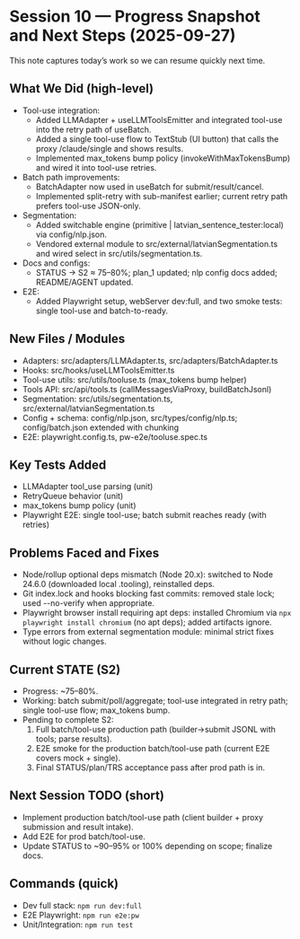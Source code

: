 # Session 10 — Progress Snapshot and Next Steps (2025-09-27)

This note captures today’s work so we can resume quickly next time.

## What We Did (high-level)
- Tool-use integration:
  - Added LLMAdapter + useLLMToolsEmitter and integrated tool-use into the retry path of useBatch.
  - Added a single tool-use flow to TextStub (UI button) that calls the proxy /claude/single and shows results.
  - Implemented max_tokens bump policy (invokeWithMaxTokensBump) and wired it into tool-use retries.
- Batch path improvements:
  - BatchAdapter now used in useBatch for submit/result/cancel.
  - Implemented split-retry with sub-manifest earlier; current retry path prefers tool-use JSON-only.
- Segmentation:
  - Added switchable engine (primitive | latvian_sentence_tester:local) via config/nlp.json.
  - Vendored external module to src/external/latvianSegmentation.ts and wired select in src/utils/segmentation.ts.
- Docs and configs:
  - STATUS → S2 ≈ 75–80%; plan_1 updated; nlp config docs added; README/AGENT updated.
- E2E:
  - Added Playwright setup, webServer dev:full, and two smoke tests: single tool-use and batch-to-ready.

## New Files / Modules
- Adapters: src/adapters/LLMAdapter.ts, src/adapters/BatchAdapter.ts
- Hooks: src/hooks/useLLMToolsEmitter.ts
- Tool-use utils: src/utils/tooluse.ts (max_tokens bump helper)
- Tools API: src/api/tools.ts (callMessagesViaProxy, buildBatchJsonl)
- Segmentation: src/utils/segmentation.ts, src/external/latvianSegmentation.ts
- Config + schema: config/nlp.json, src/types/config/nlp.ts; config/batch.json extended with chunking
- E2E: playwright.config.ts, pw-e2e/tooluse.spec.ts

## Key Tests Added
- LLMAdapter tool_use parsing (unit)
- RetryQueue behavior (unit)
- max_tokens bump policy (unit)
- Playwright E2E: single tool-use; batch submit reaches ready (with retries)

## Problems Faced and Fixes
- Node/rollup optional deps mismatch (Node 20.x): switched to Node 24.6.0 (downloaded local .tooling), reinstalled deps.
- Git index.lock and hooks blocking fast commits: removed stale lock; used --no-verify when appropriate.
- Playwright browser install requiring apt deps: installed Chromium via `npx playwright install chromium` (no apt deps); added artifacts ignore.
- Type errors from external segmentation module: minimal strict fixes without logic changes.

## Current STATE (S2)
- Progress: ~75–80%.
- Working: batch submit/poll/aggregate; tool-use integrated in retry path; single tool-use flow; max_tokens bump.
- Pending to complete S2:
  1) Full batch/tool-use production path (builder→submit JSONL with tools; parse results).
  2) E2E smoke for the production batch/tool-use path (current E2E covers mock + single).
  3) Final STATUS/plan/TRS acceptance pass after prod path is in.

## Next Session TODO (short)
- Implement production batch/tool-use path (client builder + proxy submission and result intake).
- Add E2E for prod batch/tool-use.
- Update STATUS to ~90–95% or 100% depending on scope; finalize docs.

## Commands (quick)
- Dev full stack: `npm run dev:full`
- E2E Playwright: `npm run e2e:pw`
- Unit/Integration: `npm run test`

